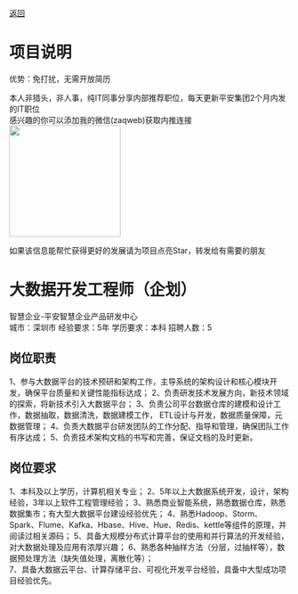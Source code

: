[返回](../)

# 项目说明

优势：免打扰，无需开放简历

本人非猎头，非人事，纯IT同事分享内部推荐职位，每天更新平安集团2个月内发的IT职位  
感兴趣的你可以添加我的微信(zaqweb)获取内推连接  
<img src="https://github.com/zaqweb/PA-IT-JOBS/blob/master/WechatICode.jpeg"  height="200" width="200">

如果该信息能帮忙获得更好的发展请为项目点亮Star，转发给有需要的朋友

# 大数据开发工程师（企划）
智慧企业-平安智慧企业产品研发中心  
城市：深圳市 经验要求：5年 学历要求：本科  招聘人数：5

## 岗位职责
1、参与大数据平台的技术预研和架构工作，主导系统的架构设计和核心模块开发，确保平台质量和关键性能指标达成； 
2、负责研发技术发展方向，新技术领域的探索，将新技术引入大数据平台； 
3、负责公司平台数据仓库的建模和设计工作，数据抽取，数据清洗，数据建模工作， ETL设计与开发，数据质量保障，元数据管理；
4、负责大数据平台研发团队的工作分配、指导和管理，确保团队工作有序达成；
5、负责技术架构文档的书写和完善，保证文档的及时更新。

## 岗位要求
1、本科及以上学历，计算机相关专业；
2、5年以上大数据系统开发，设计，架构经验，3年以上软件工程管理经验； 
3、熟悉商业智能系统，熟悉数据仓库，熟悉数据集市；有大型大数据平台建设经验优先； 
4、熟悉Hadoop、Storm、Spark、Flume、Kafka、Hbase、Hive、Hue、Redis、kettle等组件的原理，并阅读过相关源码； 
5、具备大规模分布式计算平台的使用和并行算法的开发经验，对大数据处理及应用有浓厚兴趣； 
6、熟悉各种抽样方法（分层，过抽样等），数据预处理方法（缺失值处理，离散化等）；  
7、具备大数据云平台、计算存储平台、可视化开发平台经验，具备中大型成功项目经验优先。





